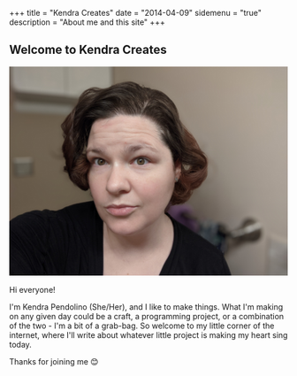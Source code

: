 +++
title = "Kendra Creates"
date = "2014-04-09"
sidemenu = "true"
description = "About me and this site"
+++

## Welcome to Kendra Creates

<img src="/img/kpendolino.jpg" alt="Kendra Pendolino (She/Her)" id="portrait" />

Hi everyone!

I'm Kendra Pendolino (She/Her), and I like to make things. What I'm making on any given day could be a craft, a programming project, or a combination of the two - I'm a bit of a grab-bag. So welcome to my little corner of the internet, where I'll write about whatever little project is making my heart sing today.

Thanks for joining me 😊
